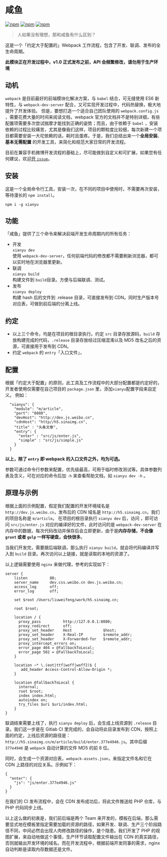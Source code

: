 # 咸鱼
[![npm](https://img.shields.io/npm/dt/xianyu.svg?style=flat-square)](https://www.npmjs.com/package/xianyu)
[![npm](https://img.shields.io/npm/v/xianyu.svg?style=flat-square)](https://www.npmjs.com/package/xianyu)
[![npm](https://img.shields.io/npm/l/xianyu.svg?style=flat-square)](https://www.npmjs.com/package/xianyu)

> 人如果没有理想，那和咸鱼有什么区别？

这是一个「约定大于配置的」Webpack 工作流程，包含了开发、联调、发布的全生命周期。

**此模块正在开发过程中，v1.0 正式发布之前，API 会频繁修改，请勿用于生产环境**

## 动机
`webpack` 是目前最好的前端模块化解决方案，与 `babel` 结合，可无缝使用 ES6 新特性，与 `webpack-dev-server` 配合，又可实现开发过程中，代码热替换，极大地提升了开发体验。
但是，要想打造一个适合自己团队使用的 `webpack.config.js` ，需要花费大量的时间来阅读文档，webpack 官方的文档并不是特别详细，有些配置项需要多次尝试揣摩才能找到正确的姿势；而且，由于依赖于 `babel` ，安装依赖的过程比较痛苦，尤其是像我们这样，项目的颗粒度比较细，每次新建一个项目都需要安装一大坨依赖的话，耗时且蛋疼。于是，我们总结出来一个**全局安装**、**基本无需配置** 的开发工具，来简化和规范大家日常的开发流程。

目前在兼容手机微博开发流程的基础上，尽可能做到自定义和可扩展，如果您有任何建议，欢迎[开 `issue`](https://github.com/liuweifeng/xianyu/issues/new)。
## 安装
这是一个全局命令行工具，安装一次，在不同的项目中使用时，不需要再次安装，等待漫长的 `npm install`。
```
npm i -g xianyu
```
## 功能

「咸鱼」提供了三个命令来解决前端开发生命周期内的所有任务：

* 开发  
`xianyu dev`  
使用 `webpack-dev-server`，任何前端代码的修改都不需要刷新浏览器，都可以实时地在浏览器里更新。
* 联调  
`xianyu build`  
构建文件到 `build`目录。方便与后端联调、测试。
* 发布  
`xianyu deploy`  
构建 hash 后的文件到 .release 目录，可直接发布到 CDN。同时生产版本号对应表，可做到前后端的分离上线。

## 约定
* 以上三个命令，均是在项目的根目录执行。约定 `src` 目录存放源码，`build` 存放构建完成的代码，`.release` 目录存放经过压缩混淆以及 MD5 改名之后的资源，可直接用于发布到 CDN。
* 约定 `webpack` 的 `entry`「入口文件」，

## 配置
根据「约定大于配置」的原则，此工具及工作流程中的大部分配置都是约定好的，开发者使用仅需要在自己项目的 `package.json` 里，添加`xianyu`配置字段来自定义。
例如：

```
  "xianyu": {
    "module": "m/article",
    "port": "8080",
    "devHost": "http://dev.js.weibo.cn",
    "cdnHost": "http//h5.sinaimg.cn",
    "title" : "头条文章",
    "entry": {
      "enter" : "src/js/enter.js",
      "simple" : "src/js/simple.js"
    }
  }
```
**以上，除了 `entry` 即 webpack 的入口文件之外，均为可选。**

参数可通过命令行参数来配置，优先级最高，可用于临时修改测试等。具体参数列表及含义，可在对应的命令后加 `-h` 来查看帮助文档，如 `xianyu dev -h` 。

## 原理与示例
根据上面的示例配置，假定我们配置的开发环境域名是 `http://dev.js.weibo.cn`，发布后的 CDN 域名是 `http://h5.sinaimg.cn`，我们的项目名称是 `m/article`。
在项目的根目录执行 `xianyu dev` 后，访问 [](http://dev.js.weibo.cn/m/article/build/enter.js)，即可访问 `src/js/enter.js` 对应的编译好的文件，此时访问的是 `webpack-dev-server` 在内存中的数据，每次代码改动并保存后会立即更新，由于是**内存存储，不会像 `grunt` 或者 `gulp` 一样写硬盘，会快很多**。

当我们开发完，需要跟后端联调，那么执行 `xianyu build`，就会将代码编译并写入到 `build` 目录。再次访问以上链接，就是读取的本地的资源了。

以上逻辑需要使用 `nginx` 来做代理，参考的实现如下：

```nginx
server {
    listen          80;
    server_name     dev.css.weibo.cn dev.js.weibo.cn;
    access_log      off;
    error_log       off;

    set $root /Users/liuweifeng/work/h5.sinaimg.cn;

    root $root;

    location / {
      proxy_pass          http://127.0.0.1:8080;
      proxy_redirect      off;
      proxy_set_header    Host              $host;
      proxy_set_header    X-Real-IP         $remote_addr;
      proxy_set_header    X-Forwarded-for   $remote_addr;
      proxy_intercept_errors on;
      error_page 404 = @fallbackToLocal;
      error_page 502 = @fallbackToLocal;
    }

    location ~* \.(eot|ttf|woff|woff2)$ {
       add_header Access-Control-Allow-Origin *;
    }

    location @fallbackToLocal {
      internal;
      root $root;
      index index.html;
      autoindex on;
      try_files $uri $uri/index.html;
    }
}
```
联调结束需要上线了，执行 `xianyu deploy` 后，会生成上线资源到 `.release` 目录。我们这一步是在 Gitlab CI 里完成的，会自动将此目录发布到 CDN，按照上面的约定，上线后资源的路径是：`http://h5.sinaimg.cn/m/article/build/enter.377e4946.js`。其中后缀 `377e4946` 是 `webpack` 自动计算的文件 MD5 的前 8 位。

同时，会生成一个资源对应表，`webpack-assets.json`，来指定文件名和它在 CDN 上路径的对应关系。示例如下：
```
{
  "enter": {
    "js": "js/enter.377e4946.js"
  }
}
```
在我们的 CI 发布流程中，会在 CDN 发布成功后，将此文件推送给 PHP 仓库，与 PHP 代码同步上线。

以上这么做的初衷是，我们前后端是两个 Team 来开发的，模板在后端，那么需要显式地在模板里指定需要加载的资源的路径，如果开发、联调、生产三个阶段路径不同，中间必然会出现人肉修改路径的操作，是个隐患。我们开发了 PHP 的视图扩展，来自动地做这个事情，生产环节读取配置文件输出在 CDN 的真实路径，否则就输出开发环境的域名。而在开发流程中，根据前端开发同事的需求，nginx 自动判断是读取内存数据还是文件。
